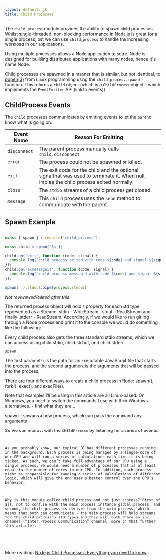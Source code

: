 ```yaml
---
layout: default.njk
title: Child Processes
---
```


The `child_process` module provides the ability to spawn child processes. Whilst single-threaded, non-blocking performance in Node.js is great for a single process, but we can use `child_process` to handle the increasing workload in our applications.

Using multiple processes allows a Node application to scale. Node is designed for building distributed applications with many nodes, hence it's name Node.

Child processes are spawned in a manner that is similar, but not identical, to [popen(3)](http://man7.org/linux/man-pages/man3/popen.3.html) from Linux programming using the `child_process.spawn()` function. This returns
a `child` object (which is a `ChildProcess` object - which implements the `EventEmitter` API (link to events))

## ChildProcess Events

The `child` processes communicates by emitting events to let the `parent` know what is going on.

| Event Name   | Reason For Emitting                                                         |
|--------------|-----------------------------------------------------------------------------|
| `disconnect` | The parent process manually calls `child.disconnect`                        |
| `error`      | The process could not be spawned or killed.                                 |
| `exit`       | The exit code for the child and the optional signalthat was used to terminate it. When null, imples the child process exited normally. |
| `close`      | The `stdio` streams of a child process get closed.                          |
| `message`    | This `child` process uses the `send` method to communicate with the parent. |

## Spawn Example

```javascript

const { spawn } = require('child_process');

const child = spawn('ls');

child.on('exit', function (code, signal) {
  console.log(`child process exited with code ${code} and signal ${signal}`);
});
child.on('exmessageit', function (code, signal) {
  console.log(`child process messaged with code ${code} and signal ${signal}`);
});

spawn(  ).stdout.pipe(process.stdout)

```

_Not reviwewed/edited after this_





The returned process object will hold a property for each std type represented as a Stream: .stdin - WriteStream, .stout - ReadStream and finally .stderr - ReadStream. Accordingly, if we would like to run git log through a Node process and print it to the console we would do something like the following:

Every child process also gets the three standard stdio streams, which we can access using child.stdin, child.stdout, and child.stderr.

`spawn`

The first parameter is the path for an executable JavaScript file that starts the process, and the second argument is the arguments that will be passed into the process.




There are four different ways to create a child process in Node: spawn(), fork(), exec(), and execFile().

Note that examples I’ll be using in this article are all Linux-based. On Windows, you need to switch the commands I use with their Windows alternatives. - find what they are...


spawn - spwans a new process, which can pass the command any arguments




So we can interact with the `ChildProcess` by listening for a series of events.


```


As you probably know, our typical OS has different processes running in the background. Each process is being managed by a single-core of our CPU and will run a series of calculations each time it is being ticked. As such, we can’t take full advantage of our CPU using a single process, we would need a number of processes that is at least equal to the number of cores in our CPU. In addition, each process might be responsible for running a series of calculations of different logic, which will give the end user a better control over the CPU’s behavior.



Why is this module called child_process and not just process? First of all, not to confuse with the main process instance global.process, and second, the child process is derived from the main process, which means that both can communicate - the main process will hold streams for the child process’s std types and they will both share an ipc channel (“Inter Process Communication” channel; more on that further this article).





```

More reading: [Node.js Child Processes: Everything you need to know
](https://www.freecodecamp.org/news/node-js-child-processes-everything-you-need-to-know-e69498fe970a/)